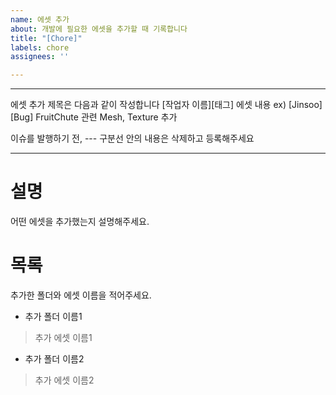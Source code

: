 ```yaml
---
name: 에셋 추가
about: 개발에 필요한 에셋을 추가할 때 기록합니다
title: "[Chore]"
labels: chore
assignees: ''

---
```

---

에셋 추가 제목은 다음과 같이 작성합니다
[작업자 이름][태그] 에셋 내용
ex) [Jinsoo][Bug] FruitChute 관련 Mesh, Texture 추가

이슈를 발행하기 전, --- 구분선 안의 내용은 삭제하고 등록해주세요

---

# 설명
어떤 에셋을 추가했는지 설명해주세요.

# 목록
추가한 폴더와 에셋 이름을 적어주세요.
- 추가 폴더 이름1
> 추가 에셋 이름1
- 추가 폴더 이름2
> 추가 에셋 이름2